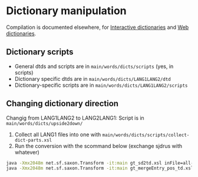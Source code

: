 # Dictionary manipulation

Compilation is documented elsewhere, for [Interactive dictionaries](InteractiveDictionaryCompilation.html) and [Web dictionaries](WebdictCompilation.html).

## Dictionary scripts

- General dtds and scripts are in `main/words/dicts/scripts` (yes, in scripts)
- Dictionary specific dtds are in `main/words/dicts/LANG1LANG2/dtd`
- Dictionary-specific scripts are in `main/words/dicts/LANG1LANG2/scripts`

## Changing dictionary direction

Changig from LANG1LANG2 to LANG2LANG1: Script is in `main/words/dicts/upside2down/`

1. Collect all LANG1 files into one with `main/words/dicts/scripts/collect-dict-parts.xsl`
1. Run the conversion with the scommand below (exchange sjdrus with whatever)

```sh
java -Xmx2048m net.sf.saxon.Transform -it:main gt_sd2td.xsl inFile=all-merged-pos_sjdrus.xml
java -Xmx2048m net.sf.saxon.Transform -it:main gt_mergeEntry_pos_td.xsl inFile=outDir/all-merged-pos_sjdrus_rus.xml
```
